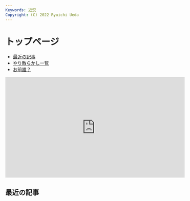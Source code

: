```yaml
---
Keywords: 近況
Copyright: (C) 2022 Ryuichi Ueda
---
```


# トップページ

* [最近の記事](#latest)
* [やり散らかし一覧](#activity)
* [お前誰？](/?page=news)


<div class="row">
    <div class="col-md-6">
      <iframe width="560" height="315" src="https://www.youtube.com/embed/xqd9UoAft2Q?si=vUzIF2FDtERdh2v8" title="YouTube video player" frameborder="0" allow="accelerometer; autoplay; clipboard-write; encrypted-media; gyroscope; picture-in-picture; web-share" allowfullscreen></iframe>
    </div>
    <div class="col-md-6">
        <h2 id="latest">最近の記事</h2>
        <!--TOP10-->
    </div>
</div>
